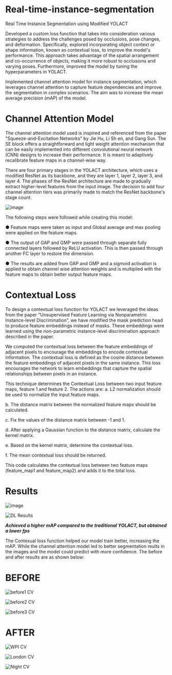 # Real-time-instance-segmentation

Real Time Instance Segmentation using Modified YOLACT

Developed a custom loss function that takes into consideration various strategies to address the challenges posed by occlusions, pose changes, and deformation. Specifically, explored incorporating object context or shape information, known as contextual loss, to improve the model's performance. This approach takes advantage of the spatial arrangement and co-occurrence of objects, making it more robust to occlusions and varying poses. Furthermore, improved the model by tuning the hyperparameters in YOLACT. 

Implemented channel attention model for instance segmentation, which leverages channel attention to capture feature dependencies and improve the segmentation in complex scenarios. The aim was to increase the mean average precision (mAP) of the model.

#  Channel Attention Model

The channel attention model used is inspired and referenced from the paper "Squeeze-and-Excitation Networks" by Jie Hu, Li Sh en, and Gang Sun.
The SE block offers a straightforward and light weight attention mechanism that can be easily implemented into different convolutional neural network (CNN) designs to increase their performance. It is meant to adaptively recalibrate feature maps in a channel-wise way.

There are four primary stages in the YOLACT architecture, which uses a modified ResNet as its backbone, and they are layer 1, layer 2, layer 3, and layer 4. The phases of the ResNet architecture are made to gradually extract higher-level features from the input image. The decision to add four channel attention tiers was primarily made to match the ResNet backbone's stage count.

![image](https://github.com/ankushsingh999/Real-time-instance-segmentation/assets/64325043/19ccc810-52bc-44d0-bf9a-b4026b169da2)

The following steps were followed while creating this model:

● Feature maps were taken as input and Global average and max pooling were applied on the feature maps.

● The output of GAP and GMP were passed through separate fully connected layers followed by ReLU activation. This is then passed through another FC layer to restore the dimension.

● The results are added from GAP and GMP and a sigmoid activation is applied to obtain channel wise attention weights and is multiplied with the feature maps to obtain better output feature maps.

# Contextual Loss

To design a contextual loss function for YOLACT we leveraged the ideas from the paper "Unsupervised Feature Learning via Nonparametric Instance-level Discrimination”, we have modified the mask prediction head to produce feature embeddings instead of masks. These embeddings were learned using the non-parametric instance-level discrimination approach described in the paper.

We computed the contextual loss between the feature embeddings of adjacent pixels to encourage the embeddings to encode contextual information. The contextual loss is defined as the cosine distance between the feature embeddings of adjacent pixels in the same instance. This loss encourages the network to learn embeddings that capture the spatial relationships between pixels in an instance.

This technique determines the Contextual Loss between two input feature maps, feature 1 and feature 2. The actions are:
a. L2 normalization should be used to normalize the input feature maps.

b. The distance matrix between the normalized feature maps should be calculated.

c. Fix the values of the distance matrix between -1 and 1.

d. After applying a Gaussian function to the distance matrix, calculate the kernel matrix.

e. Based on the kernel matrix, determine the contextual loss.

f. The mean contextual loss should be returned.

This code calculates the contextual loss between two feature maps (feature_map1 and feature_map2) and adds it to the total loss.

# Results

![image](https://github.com/ankushsingh999/Real-time-instance-segmentation/assets/64325043/1ce6c4c2-0f59-4b2f-8ec9-c2aca877b3ce)

![DL Results](https://github.com/ankushsingh999/Real-time-instance-segmentation/assets/64325043/dc7a5851-b3c7-4387-865e-7ea96988b1ff)


***Achieved a higher mAP compared to the traditional YOLACT, but obtained a lower fps***

The Contexual loss function helped our model train better, increasing the mAP. While the channel attention model led to better segmentation reults in the images and the model could predict with more confidence. The before and after results are as shown below: 

# BEFORE

![before1 CV](https://github.com/ankushsingh999/Real-time-instance-segmentation/assets/64325043/167c05be-7264-469d-98a6-84b538c74b4c)

![before2 CV](https://github.com/ankushsingh999/Real-time-instance-segmentation/assets/64325043/dc5f010b-f35d-447e-9acb-b8b5485d9481)

![before3 CV](https://github.com/ankushsingh999/Real-time-instance-segmentation/assets/64325043/5e6da129-d4ea-451c-b1a0-49ab9e517baf)


# AFTER

![WPI CV](https://github.com/ankushsingh999/Real-time-instance-segmentation/assets/64325043/55999f35-e92c-45e1-afdc-54fb855f2e86)

![London CV](https://github.com/ankushsingh999/Real-time-instance-segmentation/assets/64325043/93562c25-d9c0-4ee2-9deb-a5c7920c1bdd)

![Night CV](https://github.com/ankushsingh999/Real-time-instance-segmentation/assets/64325043/beda0698-3add-4bd4-b5e8-7551e3713e1d)


